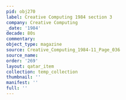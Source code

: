 ```yaml
---
pid: obj270
label: Creative Computing 1984 section 3
company: Creative Computing
_date: '1984'
decade: 80s
commentary: 
object_type: magazine
source: Creative_Computing_1984-11_Page_036
source_name: 
order: '269'
layout: qatar_item
collection: temp_collection
thumbnail: ''
manifest: ''
full: ''
---
```

